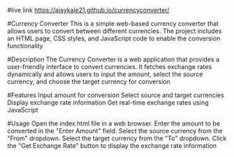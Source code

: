 #live link
https://ajaykale21.github.io/currencyconverter/

#Currency Converter
This is a simple web-based currency converter that allows users to convert between different currencies. The project includes an HTML page, CSS styles, and JavaScript code to enable the conversion functionality

#Description
The Currency Converter is a web application that provides a user-friendly interface to convert currencies. It fetches exchange rates dynamically and allows users to input the amount, select the source currency, and choose the target currency for conversion

#Features
Input amount for conversion
Select source and target currencies
Display exchange rate information
Get real-time exchange rates using JavaScript

#Usage
Open the index.html file in a web browser.
Enter the amount to be converted in the "Enter Amount" field.
Select the source currency from the "From" dropdown.
Select the target currency from the "To" dropdown.
Click the "Get Exchange Rate" button to display the exchange rate information
